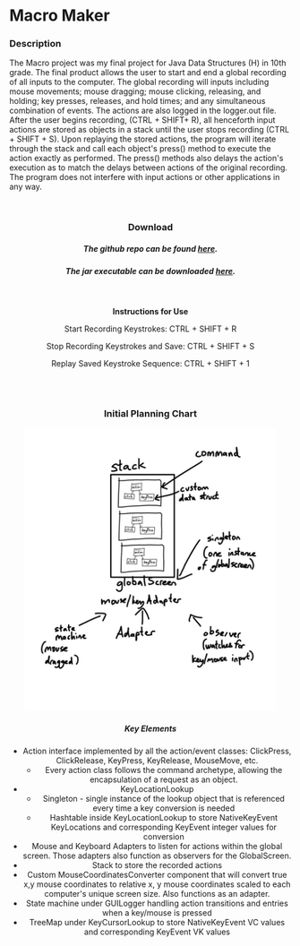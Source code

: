 # Macro Maker 
### Description
The Macro project was my final project for Java Data Structures (H) in 10th grade. The final product allows the user to start and end a global recording of all inputs to the computer. The global recording will inputs including mouse movements; mouse dragging; mouse clicking, releasing, and holding; key presses, releases, and hold times; and any simultaneous combination of events. The actions are also logged in the logger.out file. After the user begins recording, (CTRL + SHIFT+ R), all henceforth input actions are stored as objects in a stack until the user stops recording (CTRL + SHIFT + S). Upon replaying the stored actions, the program will iterate through the stack and call each object's press() method to execute the action exactly as performed. The press() methods also delays the action's execution as to match the delays between actions of the original recording. The program does not interfere with input actions or other applications in any way.


<center>
<br> 

### Download 
<center>

##### The github repo can be found <a href="https://github.com/richard-shan/macro" download="Macro Maker.jar">here</a>.
##### The jar executable can be downloaded <a href="../macro.jar" download="Macro Maker.jar">here</a>.
<br>
<p align="center">
    
**Instructions for Use**

Start Recording Keystrokes: CTRL + SHIFT + R

Stop Recording Keystrokes and Save: CTRL + SHIFT + S

Replay Saved Keystroke Sequence: CTRL + SHIFT + 1
</p>

<br> <br>
</center>

### Initial Planning Chart

<p align="center">
<img src="/bin/macroPlanningChart.jpg" alt="macroMaker_flow_chart" width="450"/>
</p>


##### Key Elements
- Action interface implemented by all the action/event classes: ClickPress, ClickRelease, KeyPress, KeyRelease, MouseMove, etc.
    - Every action class follows the command archetype, allowing the encapsulation of a request as an object.
- KeyLocationLookup 
    - Singleton - single instance of the lookup object that is referenced every time a key conversion is needed
    - Hashtable inside KeyLocationLookup to store NativeKeyEvent KeyLocations and corresponding KeyEvent integer values for conversion
- Mouse and Keyboard Adapters to listen for actions within the global screen. Those adapters also function as observers for the GlobalScreen.
- Stack to store the recorded actions
- Custom MouseCoordinatesConverter component that will convert true x,y mouse coordinates to relative x, y mouse coordinates scaled to each computer's unique screen size. Also functions as an adapter.
- State machine under GUILogger handling action transitions and entries when a key/mouse is pressed
- TreeMap under KeyCursorLookup to store NativeKeyEvent VC values and corresponding KeyEvent VK values
